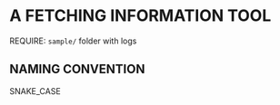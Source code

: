 # A FETCHING INFORMATION TOOL

REQUIRE: `sample/` folder with logs

## NAMING CONVENTION
SNAKE_CASE

